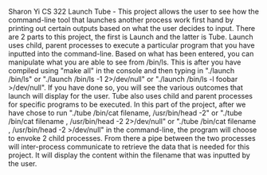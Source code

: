 Sharon Yi CS 322
Launch Tube - This project allows the user to see how the command-line tool that launches another process work first hand by printing 
out certain outputs based on what the user decides to input. There are 2 parts to this project, the first is Launch and the latter is
Tube. Launch uses child, parent processes to execute a particular program that you have inputted into the command-line. Based on what
has been entered, you can manipulate what you are able to see from /bin/ls. This is after you have compiled using "make all" in the 
console and then typing in "./launch /bin/ls" or "./launch /bin/ls -1 2>/dev/null" or "./launch /bin/ls -l foobar >/dev/null". If you
have done so, you will see the various outcomes that launch will display for the user.
Tube also uses child and parent processes for specific programs to be executed. In this part of the project, after we have chose to 
run "./tube /bin/cat filename, /usr/bin/head -2" or "./tube /bin/cat filename , /usr/bin/head -2 2>/dev/null" or "./tube /bin/cat
filename , /usr/bin/head -2 >/dev/null" in the command-line, the program will choose to envoke 2 child processes. From there a pipe
between the two processes will inter-process communicate to retrieve the data that is needed for this project. It will display the 
content within the filename that was inputted by the user.
